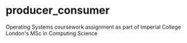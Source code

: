 # producer_consumer
Operating Systems coursework assignment as part of Imperial College London's MSc in Computing Science
